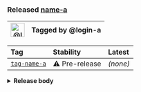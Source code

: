### Released [name-a][release-url]

| <img alt="@login-a" src="https://avatars.githubusercontent.com/u/123456" width="32"> | Tagged by @login-a |
| ------------------------------------------------------------------------------------ | ------------------ |

| Tag                     | Stability      | Latest   |
| :---------------------- | :------------- | :------- |
| [`tag-name-a`][tag-url] | ⚠️ Pre-release | _(none)_ |

<details><summary><strong>Release body</strong></summary>

This is a _release_ 🎉

</details>

[release-url]: https://github.com/owner-a/repo-a/releases/tag/release-a

[tag-url]: https://github.com/owner-a/repo-a/tree/release-a
